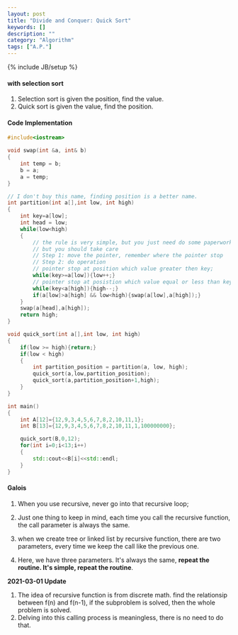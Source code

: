 ```yaml
---
layout: post
title: "Divide and Conquer: Quick Sort"
keywords: []
description: ""
category: "Algorithm"
tags: ["A.P."]
---
```

{% include JB/setup %}


#### with selection sort
1. Selection sort is given the position, find the value.
2. Quick sort is given the value, find the position.


#### Code Implementation

```cpp
#include<iostream>

void swap(int &a, int& b)
{
	int temp = b;
	b = a;
	a = temp;
}

// I don't buy this name, finding position is a better name.
int partition(int a[],int low, int high)
{
	int key=a[low];
	int head = low;
	while(low<high)
	{
		// the rule is very simple, but you just need do some paperwork
		// but you should take care
		// Step 1: move the pointer, remember where the pointer stop
		// Step 2: do operation
		// pointer stop at position which value greater then key;
		while(key>=a[low]){low++;}
		// pointer stop at posistion which value equal or less than key;
		while(key<a[high]){high--;}
		if(a[low]>a[high] && low<high){swap(a[low],a[high]);}
	}
	swap(a[head],a[high]);
	return high;
}

void quick_sort(int a[],int low, int high)
{
	if(low >= high){return;}
	if(low < high)
	{
		int partition_position = partition(a, low, high);
		quick_sort(a,low,partition_position);
		quick_sort(a,partition_position+1,high);
	}
}

int main()
{
	int A[12]={12,9,3,4,5,6,7,8,2,10,11,1};
	int B[13]={12,9,3,4,5,6,7,8,2,10,11,1,100000000};

	quick_sort(B,0,12);
	for(int i=0;i<13;i++)
	{
		std::cout<<B[i]<<std::endl;
	}
}
```

#### Galois
1. When you use recursive, never go into that recursive loop;
2. Just one thing to keep in mind, each time you call the recursive function,
   the call parameter is always the same.
3. when we create tree or linked list by recursive function, there are two
   parameters, every time we keep the call like the previous one.

4. Here, we have three parameters. It's always the same, **repeat the routine.
   It's simple, repeat the routine**.

**2021-03-01 Update**

1. The idea of recursive function  is from discrete math. find the relationsip
   between f(n) and f(n-1), if the subproblem is solved, then the whole problem
   is solved.
2. Delving into this calling process is meaningless, there is no need to do
that.




